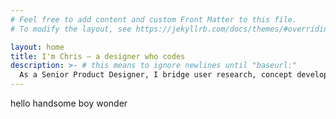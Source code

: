 ```yaml
---
# Feel free to add content and custom Front Matter to this file.
# To modify the layout, see https://jekyllrb.com/docs/themes/#overriding-theme-defaults

layout: home
title: I'm Chris — a designer who codes
description: >- # this means to ignore newlines until "baseurl:"
  As a Senior Product Designer, I bridge user research, concept development, and front-end development to craft accessible, user-centered experiences. By validating HTML prototypes before hand-off, I ensure our hypotheses are tested under real-world conditions to reduce rework downstream.
---
```

hello handsome boy wonder 
